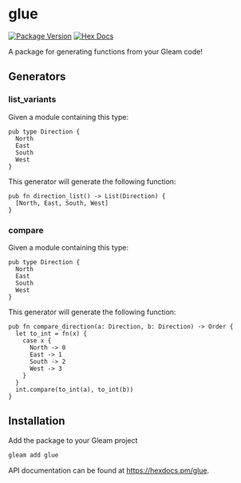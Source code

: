 # glue

[![Package Version](https://img.shields.io/hexpm/v/glue)](https://hex.pm/packages/glue)
[![Hex Docs](https://img.shields.io/badge/hex-docs-ffaff3)](https://hexdocs.pm/glue/)

A package for generating functions from your Gleam code!

## Generators

### list_variants

Given a module containing this type:

```gleam
pub type Direction {
  North
  East
  South
  West
}
```

This generator will generate the following function:

```gleam
pub fn direction_list() -> List(Direction) {
  [North, East, South, West]
}
```

### compare

Given a module containing this type:

```gleam
pub type Direction {
  North
  East
  South
  West
}
```

This generator will generate the following function:

```gleam
pub fn compare_direction(a: Direction, b: Direction) -> Order {
  let to_int = fn(x) {
    case x {
      North -> 0
      East -> 1
      South -> 2
      West -> 3
    }
  }
  int.compare(to_int(a), to_int(b))
}
```

## Installation

Add the package to your Gleam project

```sh
gleam add glue
```

API documentation can be found at <https://hexdocs.pm/glue>.
